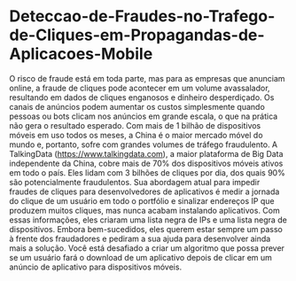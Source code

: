 # Deteccao-de-Fraudes-no-Trafego-de-Cliques-em-Propagandas-de-Aplicacoes-Mobile

O risco de fraude está em toda parte, mas para as empresas que anunciam 
online, a fraude de cliques pode acontecer em um volume avassalador, 
resultando em dados de cliques enganosos e dinheiro desperdiçado. Os canais de 
anúncios podem aumentar os custos simplesmente quando pessoas ou bots 
clicam nos anúncios em grande escala, o que na prática não gera o resultado 
esperado. Com mais de 1 bilhão de dispositivos móveis em uso todos os meses, a 
China é o maior mercado móvel do mundo e, portanto, sofre com grandes 
volumes de tráfego fraudulento.
A TalkingData (https://www.talkingdata.com), a maior plataforma de Big 
Data independente da China, cobre mais de 70% dos dispositivos móveis ativos 
em todo o país. Eles lidam com 3 bilhões de cliques por dia, dos quais 90% são 
potencialmente fraudulentos. Sua abordagem atual para impedir fraudes de 
cliques para desenvolvedores de aplicativos é medir a jornada do clique de um 
usuário em todo o portfólio e sinalizar endereços IP que produzem muitos cliques, 
mas nunca acabam instalando aplicativos. Com essas informações, eles criaram 
uma lista negra de IPs e uma lista negra de dispositivos.
Embora bem-sucedidos, eles querem estar sempre um passo à frente dos 
fraudadores e pediram a sua ajuda para desenvolver ainda mais a solução. Você 
está desafiado a criar um algoritmo que possa prever se um usuário fará o 
download de um aplicativo depois de clicar em um anúncio de aplicativo para 
dispositivos móveis.
